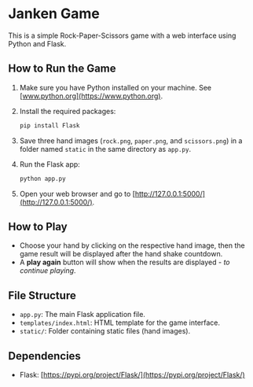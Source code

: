 # Janken Game

This is a simple Rock-Paper-Scissors game with a web interface using Python and Flask.

## How to Run the Game

1. Make sure you have Python installed on your machine. See [www.python.org](https://www.python.org).

2. Install the required packages:

    ```bash
    pip install Flask
    ```

3. Save three hand images (`rock.png`, `paper.png`, and `scissors.png`) in a folder named `static` in the same directory as `app.py`.

4. Run the Flask app:

    ```bash
    python app.py
    ```

5. Open your web browser and go to [http://127.0.0.1:5000/](http://127.0.0.1:5000/).

## How to Play

- Choose your hand by clicking on the respective hand image, then the game result will be displayed after the hand shake countdown.
- A **play again** button will show when the results are displayed - *to continue playing*.

## File Structure

- `app.py`: The main Flask application file.
- `templates/index.html`: HTML template for the game interface.
- `static/`: Folder containing static files (hand images).

## Dependencies

- Flask: [https://pypi.org/project/Flask/](https://pypi.org/project/Flask/)
